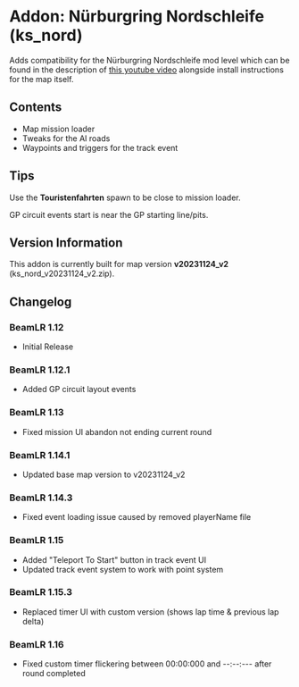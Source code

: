 
# Addon: Nürburgring Nordschleife (ks_nord)
Adds compatibility for the Nürburgring Nordschleife mod level which can be found in the description of [this youtube video](https://www.youtube.com/watch?v=bBluGKs1wjs) alongside install instructions for the map itself. 

## Contents

* Map mission loader
* Tweaks for the AI roads
* Waypoints and triggers for the track event

## Tips

Use the **Touristenfahrten** spawn to be close to mission loader.

GP circuit events start is near the GP starting line/pits.

## Version Information
This addon is currently built for map version **v20231124_v2** (ks_nord_v20231124_v2.zip).

## Changelog
### BeamLR 1.12
* Initial Release
### BeamLR 1.12.1
* Added GP circuit layout events
### BeamLR 1.13
* Fixed mission UI abandon not ending current round
### BeamLR 1.14.1
* Updated base map version to v20231124_v2
### BeamLR 1.14.3
* Fixed event loading issue caused by removed playerName file
### BeamLR 1.15
* Added "Teleport To Start" button in track event UI
* Updated track event system to work with point system
### BeamLR 1.15.3
* Replaced timer UI with custom version (shows lap time & previous lap delta)
### BeamLR 1.16
* Fixed custom timer flickering between 00:00:000 and --:--:--- after round completed
